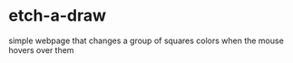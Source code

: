 # etch-a-draw
simple webpage that changes a group of squares colors when the mouse hovers over them
